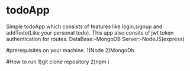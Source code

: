 # todoApp
Simple todoApp which consists of features like login,signup and addTodo(Like your personal todo).
This app also consits of jwt token authentication for routes.
DataBase:-MongoDB
Server:-NodeJS(express)

#prerequisites on your machine.
1)Node
2)MongoDb

#How to run
1)git clone repository
2)npm i


 

